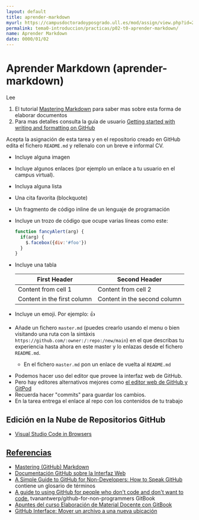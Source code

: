 ```yaml
---
layout: default
title: aprender-markdown
myurl: https://campusdoctoradoyposgrado.ull.es/mod/assign/view.php?id=282485&forceview=1
permalink: tema0-introduccion/practicas/p02-t0-aprender-markdown/
name: Aprender Markdown
date: 0000/01/02
---
```


# Aprender Markdown (aprender-markdown)

Lee 

1. El tutorial <a href="https://guides.github.com/features/mastering-markdown/" target="_blank">Mastering Markdown</a> para saber mas sobre esta forma de elaborar documentos
2. Para mas detalles consulta la guía de usuario
<a href="https://docs.github.com/en/free-pro-team@latest/github/writing-on-github/getting-started-with-writing-and-formatting-on-github" target="_blank">Getting started with writing and formatting on GitHub</a>

Acepta la asignación de esta tarea y en el repositorio creado en GitHub edita el fichero `README.md` y rellenalo con un breve e informal
CV.

* Incluye alguna imagen 
* Incluye algunos enlaces (por ejemplo un enlace a tu usuario en el campus virtual).
* Incluya alguna lista 
* Una cita favorita (blockquote)
* Un fragmento de código inline de un lenguaje de programación 
* Incluye un trozo de código que ocupe varias líneas como este:

  ```javascript
  function fancyAlert(arg) {
    if(arg) {
      $.facebox({div:'#foo'})
    }
  }
  ```
* Incluye una tabla

  First Header | Second Header
  ------------ | -------------
  Content from cell 1 | Content from cell 2
  Content in the first column | Content in the second column

* Incluye un emoji. Por ejemplo: :+1:
* Añade un fichero `master.md`  (puedes crearlo usando el menu o bien visitando una ruta con la sintáxis `https://github.com/:owner:/:repo:/new/main`) en el que describas tu experiencia hasta ahora en este master y lo enlazas desde el fichero `README.md`.  
  * En el fichero 
`master.md` pon un enlace de vuelta al `README.md`

- Podemos hacer uso del editor que provee la interfaz web de GitHub.
- Pero hay editores alternativos mejores como [el editor web de GitHub  y GitPod]({{site.baseurl}}/pages/gitpod)
- Recuerda hacer "commits" para guardar los cambios.
- En la tarea entrega el enlace al repo con los contenidos de tu trabajo



<!--
## StackEdit

* [stackedit.io](https://stackedit.io/)

StackEdit is an  editor in the cloud: it can sync your files with Google Drive, Dropbox and GitHub. It can also publish them as blog posts to Blogger, WordPress and Zendesk. You can choose whether to upload in Markdown format, HTML, or to format the output using the Handlebars template engine.

![]({{site.baseurl}}/assets/images/stackedit-io.png )

You can use it for this lab

-->

## Edición en la Nube de Repositorios GitHub

* [Visual Studio Code in Browsers]({{site.baseurl}}/pages/gitpod)

## [Referencias](references)

* [Mastering (GitHub) Markdown](https://guides.github.com/features/mastering-markdown/#examples)
* [Documentación GitHub sobre la Interfaz Web]({{site.baseurl}}/documentacion-github-interfaz-web}})
* [A Simple Guide to GitHub for Non-Developers: How to Speak GitHub](https://unito.io/blog/guide-to-github-for-project-managers/#how-to-speak-github) contiene un glosario de términos
* [A guide to using GitHub for people who don't code and don't want to code.](https://github.com/tvanantwerp/github-for-non-programmers) tvanantwerp/github-for-non-programmers GitBook
* [Apuntes del curso Elaboración de Material Docente con GitBook](https://casianorodriguezleon.gitbooks.io/elaboracion-de-material-docente-con-gitbook/content/)
* [GitHub Interface: Mover un archivo a una nueva ubicación](https://docs.github.com/es/free-pro-team@latest/github/managing-files-in-a-repository/moving-a-file-to-a-new-location)

